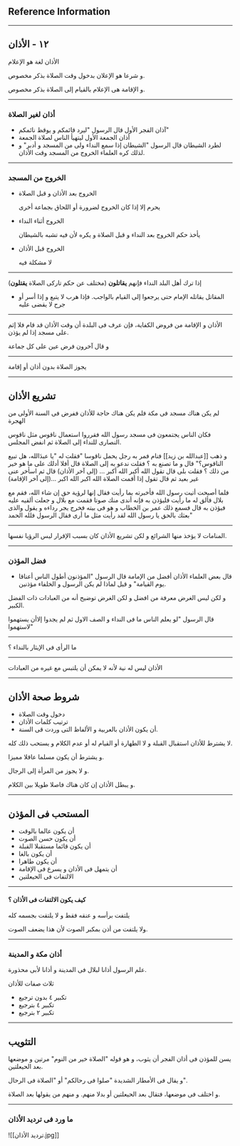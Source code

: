 ## Reference Information

---
## ١٢ - الأذان

الأذان لغة هو الإعلام

و شرعا هو الإعلان بدخول وقت الصلاة بذكر مخصوص.

و الإقامة هى الإعلام بالقيام إلى الصلاة بذكر مخصوص.

---
### أذان لغير الصلاة

- آذان الفجر الأول
  قال الرسول "ليرد قائمكم و يوقظ نائمكم"
- أذان الجمعة الأول
  ليتهيأ الناس لصلاة الجمعة
- لطرد الشيطان
  قال الرسول "الشيطان إذا سمع النداء ولى من المسجد و أدبر"
  و لذلك كره العلماء الخروج من المسجد وقت الأذان.
---
### الخروج من المسجد
- الخروج بعد الأذان و قبل الصلاة

  يحرم إلا إذا كان الخروج لضرورة أو اللحاق بجماعة أخرى

- الخروج أثناء النداء

  يأخذ حكم الخروج بعد النداء و قبل الصلاة و يكره لأن فيه تشبه بالشيطان

- الخروج قبل الأذان

  لا مشكلة فيه
---

إذا ترك أهل البلد النداء فإنهم **يقاتلون** (مختلف عن حكم تاركى الصلاة **يقتلون**)

- المقاتل يقاتله الإمام حتى يرجعوا إلى القيام بالواجب. فإذا هرب لا يتبع و إذا أسر أو جرح لا يقضى عليه

---
الأذان و الإقامة من فروض الكفاية، فإن عرف فى البلدة أن وقت الأذان قد قام فلا إثم على مسجد إذا لم يؤذن.

و قال آخرون فرض عين على كل جماعة

---
يجوز الصلاة بدون أذان أو إقامة

---
## تشريع الأذان

لم يكن هناك مسجد فى مكة فلم يكن هناك حاجة للأذان ففرض فى السنة الأولى من الهجرة

فكان الناس يجتمعون فى مسجد رسول الله فقرروا استعمال ناقوس مثل ناقوس النصارى للنداء إلى الصلاة ثم انفض المجلس.

و ذهب [[عبدالله بن زيد]] فنام فمر به رجل يحمل ناقوسا "فقلت له "يا عبدَالله، هل تبيع الناقوس؟" قال و ما تصنع به ؟ فقلت ندعو به إلى الصلاة قال أفلا أدلك على ما هو خير من ذلك ؟ فقلت بلى قال تقول الله أكبر الله أكبر ... (إلى آخر الأذان) قال ثم اسأخر عنى غير بعيد ثم قال تقول إذا أقمت الصلاة الله اكبر الله اكبر ...(إلى آخر الإقامة)

فلما أصبحت أتيت رسول الله فأخبرته بما رأيت فقال إنها لرؤية حق إن شاء الله، فقم مع بلال فألق له ما رأيت فليؤذن به فإنه أندى منك صوتا فقمت مع بلال و جعلت ألقيه عليه فيؤذن به قال فسمع ذلك عمر بن الخطاب و هو فى بيته فخرج يجر رداءه و يقول والذى بعثك بالحق يا رسول الله لقد رأيت مثل ما أرى فقال الرسول فلله الحمد"

---
المنامات لا يؤخذ منها الشرائع و لكن تشريع الأذان كان بسبب الإقرار ليس الرؤيا نفسها.

---
### فضل المؤذن

- قال بعض العلماء الأذان أفضل من الإمامة
  قال الرسول "المؤذنون أطول الناس أعناقا يوم القيامة"
و قيل لماذا لم يكن الرسول و الخلفاء مؤذنين.

و لكن ليس الغرض معرفة من افضل و لكن الغرض توضيح أنه من العبادات ذات الفضل الكبير.

قال الرسول "لو يعلم الناس ما فى النداء و الصف الاول ثم لم يجدوا إلاأن يستهموا لاستهموا"

---

ما الرأى فى الإيثار بالنداء ؟

---
الأذان ليس له نية لأنه لا يمكن أن يلتبس مع غيره من العبادات

---
## شروط صحة الأذان

- دخول وقت الصلاة
- ترتيب كلمات الأذان
- أن يكون الأذان بالعربية و الألفاظ التى وردت قى السنة.

لا يشترط للأذان استقبال القبلة و لا الطهارة أو القيام له أو عدم الكلام و يستحب ذلك كله.

و يشترط أن يكون مسلما عاقلا مميزا.

و لا يجوز من المرأة إلى الرجال. 

و يبطل الأذان إن كان هناك فاصلا طويلا بين الكلام.

---
## المستحب فى المؤذن
- أن يكون عالما بالوقت
- أن يكون حسن الصوت
- أن يكون قائما مستقبلا القبلة 
- أن يكون بالغا
- أن يكون طاهرا
- أن يتمهل فى الأذان و يسرع فى الإقامة
- الالتفات فى الحيعلتين

---
#### كيف يكون الالتفات فى الأذان ؟

يلتفت برأسه و عنقه فقط و لا يلتقت بجسمه كله

ولا يلتفت من أذن بمكبر الصوت لأن هذا يضعف الصوت.

---
### أذان مكة و المدينة

علم الرسول أذانا لبلال فى المدينة و أذانا لأبى محذورة.

ثلاث صفات للأذان

- تكبير ٤ بدون ترجيع
- تكبير ٤ بترجيع
- تكبير ٢ بترجيع
---
## التثويب

يسن للمؤذن فى أذان الفجر أن يثوب، و هو قوله "الصلاة خير من النوم" مرتين و موضعها بعد الحيعلتين.

و يقال فى الأمطار الشديدة "صلوا فى رحالكم" أو "الصلاة فى الرحال".

و اختلف فى موضعها، فتقال بعد الحيعلتين أو بدلا منهم. و منهم من يقولها بعد الصلاة.

---
### ما ورد فى ترديد الأذان


![[ترديد الأذان.jpg]]

